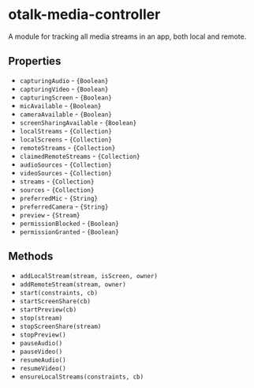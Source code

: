 # otalk-media-controller

A module for tracking all media streams in an app, both local and remote.

## Properties

- `capturingAudio` - `{Boolean}`
- `capturingVideo` - `{Boolean}`
- `capturingScreen` - `{Boolean}`
- `micAvailable` - `{Boolean}`
- `cameraAvailable` - `{Boolean}`
- `screenSharingAvailable` - `{Boolean}`
- `localStreams` - `{Collection}`
- `localScreens` - `{Collection}`
- `remoteStreams` - `{Collection}`
- `claimedRemoteStreams` - `{Collection}`
- `audioSources` - `{Collection}`
- `videoSources` - `{Collection}`
- `streams` - `{Collection}`
- `sources` - `{Collection}`
- `preferredMic` - `{String}`
- `preferredCamera` - `{String}`
- `preview` - `{Stream}`
- `permissionBlocked` - `{Boolean}`
- `permissionGranted` - `{Boolean}`

## Methods

- `addLocalStream(stream, isScreen, owner)`
- `addRemoteStream(stream, owner)`
- `start(constraints, cb)`
- `startScreenShare(cb)`
- `startPreview(cb)`
- `stop(stream)`
- `stopScreenShare(stream)`
- `stopPreview()`
- `pauseAudio()`
- `pauseVideo()`
- `resumeAudio()`
- `resumeVideo()`
- `ensureLocalStreams(constraints, cb)`
